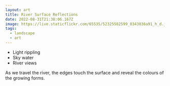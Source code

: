 ```yaml
---
layout: art
title: River Surface Reflections
date: 2022-08-31T21:38:06.167Z
image: https://live.staticflickr.com/65535/52325582599_0343036a91_h_d.jpg
tags:
  - landscape
  - art
---
```

* Light rippling
* Sky water
* River views

As we travel the river, the edges touch the surface and reveal the colours of the growing forms.